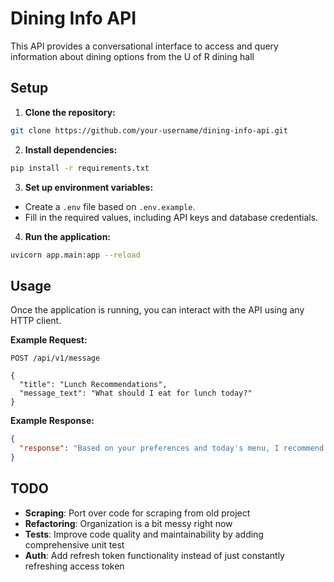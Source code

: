 # Dining Info API

This API provides a conversational interface to access and query information about dining options from the U of R dining hall

## Setup

1. **Clone the repository:**

```bash
git clone https://github.com/your-username/dining-info-api.git
```

2. **Install dependencies:**

```bash
pip install -r requirements.txt
```

3. **Set up environment variables:**

* Create a `.env` file based on `.env.example`.
* Fill in the required values, including API keys and database credentials.

4. **Run the application:**

```bash
uvicorn app.main:app --reload
```

## Usage

Once the application is running, you can interact with the API using any HTTP client.

**Example Request:**

```
POST /api/v1/message

{
  "title": "Lunch Recommendations",
  "message_text": "What should I eat for lunch today?"
}
```

**Example Response:**

```json
{
  "response": "Based on your preferences and today's menu, I recommend the grilled chicken salad with a side of brown rice. It's a good source of protein and complex carbohydrates, perfect for your bodybuilding goals."
}
```

## TODO
* **Scraping**: Port over code for scraping from old project
* **Refactoring**: Organization is a bit messy right now
* **Tests**: Improve code quality and maintainability by adding comprehensive unit test
* **Auth**: Add refresh token functionality instead of just constantly refreshing access token